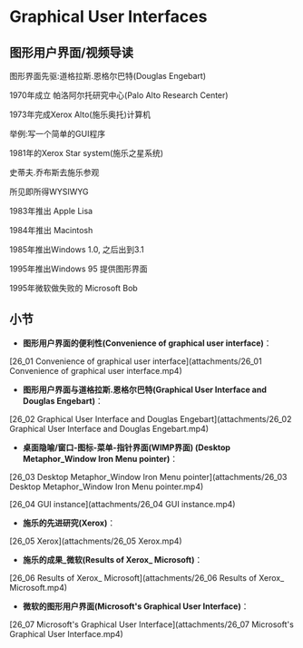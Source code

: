Graphical User Interfaces
========================
## 图形用户界面/视频导读

图形界面先驱:道格拉斯.恩格尔巴特(Douglas Engebart)

1970年成立 帕洛阿尔托研究中心(Palo Alto Research Center)

1973年完成Xerox Alto(施乐奥托)计算机

举例:写一个简单的GUI程序

1981年的Xerox Star system(施乐之星系统)

史蒂夫.乔布斯去施乐参观

所见即所得WYSIWYG

1983年推出 Apple Lisa

1984年推出 Macintosh

1985年推出Windows 1.0, 之后出到3.1

1995年推出Windows 95 提供图形界面

1995年微软做失败的 Microsoft Bob

## 小节

* **图形用户界面的便利性(Convenience of graphical user interface)**：

[26_01 Convenience of graphical user interface](attachments/26_01 Convenience of graphical user interface.mp4)

* **图形用户界面与道格拉斯.恩格尔巴特(Graphical User Interface and Douglas Engebart)**：

[26_02 Graphical User Interface and Douglas Engebart](attachments/26_02 Graphical User Interface and Douglas Engebart.mp4)

* **桌面隐喻/窗口-图标-菜单-指针界面(WIMP界面) (Desktop Metaphor_Window Iron Menu pointer)**：

[26_03 Desktop Metaphor_Window Iron Menu pointer](attachments/26_03 Desktop Metaphor_Window Iron Menu pointer.mp4)

[26_04 GUI instance](attachments/26_04 GUI instance.mp4)

* **施乐的先进研究(Xerox)**：

[26_05 Xerox](attachments/26_05 Xerox.mp4)

* **施乐的成果_微软(Results of Xerox_ Microsoft)**：

[26_06 Results of Xerox_ Microsoft](attachments/26_06 Results of Xerox_ Microsoft.mp4)

* **微软的图形用户界面(Microsoft's Graphical User Interface)**：

[26_07 Microsoft's Graphical User Interface](attachments/26_07 Microsoft's Graphical User Interface.mp4)
